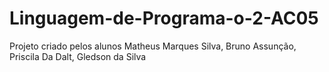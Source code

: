 # Linguagem-de-Programa-o-2-AC05
Projeto criado pelos alunos Matheus Marques Silva, Bruno Assunção, Priscila Da Dalt, Gledson da Silva
